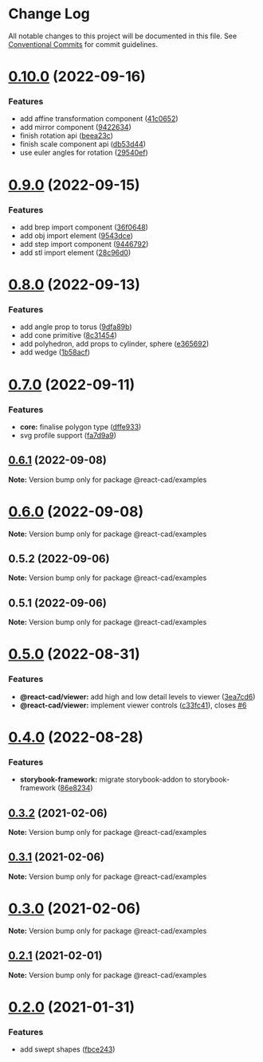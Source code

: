 # Change Log

All notable changes to this project will be documented in this file.
See [Conventional Commits](https://conventionalcommits.org) for commit guidelines.

# [0.10.0](https://github.com/react-cad/react-cad/compare/v0.9.0...v0.10.0) (2022-09-16)


### Features

* add affine transformation component ([41c0652](https://github.com/react-cad/react-cad/commit/41c06521ab5253d0e67072372291d8c8bf865f7d))
* add mirror component ([9422634](https://github.com/react-cad/react-cad/commit/9422634a53124b1a4587e04e764b556e2ffb86c6))
* finish rotation api ([beea23c](https://github.com/react-cad/react-cad/commit/beea23c489a01541b4897a9f75ea1536bf74d233))
* finish scale component api ([db53d44](https://github.com/react-cad/react-cad/commit/db53d446337181cff3eb011bbfc91119e5100f25))
* use euler angles for rotation ([29540ef](https://github.com/react-cad/react-cad/commit/29540eff622f2b0d361fe3e71b48d424772fc26d))





# [0.9.0](https://github.com/react-cad/react-cad/compare/v0.8.0...v0.9.0) (2022-09-15)


### Features

* add brep import component ([36f0648](https://github.com/react-cad/react-cad/commit/36f064840d5eb25096814d047ec166ec5e5be53b))
* add obj import element ([9543dce](https://github.com/react-cad/react-cad/commit/9543dcec4adc1539bb8082e780fed251b9db78c5))
* add step import component ([9446792](https://github.com/react-cad/react-cad/commit/944679266c404193cc286a33d866fcbc1a67ac2d))
* add stl import element ([28c96d0](https://github.com/react-cad/react-cad/commit/28c96d0845ab3fb7f154a6dc333cb4c0f81f53c5))





# [0.8.0](https://github.com/react-cad/react-cad/compare/v0.7.0...v0.8.0) (2022-09-13)


### Features

* add angle prop to torus ([9dfa89b](https://github.com/react-cad/react-cad/commit/9dfa89b037e47cf39a26546a33117cd2b487571f))
* add cone primitive ([8c31454](https://github.com/react-cad/react-cad/commit/8c31454b8611ed7686925f856dcad9b629632e0e))
* add polyhedron, add props to cylinder, sphere ([e365692](https://github.com/react-cad/react-cad/commit/e365692dbf04c96c3e5e0d38249e6f2e61d0ac55))
* add wedge ([1b58acf](https://github.com/react-cad/react-cad/commit/1b58acf4f2233fb1ab54e957e285d62543593bfb))





# [0.7.0](https://github.com/react-cad/react-cad/compare/v0.6.1...v0.7.0) (2022-09-11)


### Features

* **core:** finalise polygon type ([dffe933](https://github.com/react-cad/react-cad/commit/dffe93336a03376648335782bf1848be0676bff1))
* svg profile support ([fa7d9a9](https://github.com/react-cad/react-cad/commit/fa7d9a9869205d5d686d0f930d2275ef95005540))





## [0.6.1](https://github.com/react-cad/react-cad/compare/v0.6.0...v0.6.1) (2022-09-08)

**Note:** Version bump only for package @react-cad/examples





# [0.6.0](https://github.com/react-cad/react-cad/compare/v0.5.2...v0.6.0) (2022-09-08)

**Note:** Version bump only for package @react-cad/examples





## 0.5.2 (2022-09-06)

**Note:** Version bump only for package @react-cad/examples





## 0.5.1 (2022-09-06)

**Note:** Version bump only for package @react-cad/examples





# [0.5.0](https://github.com/react-cad/react-cad/compare/v0.4.1...v0.5.0) (2022-08-31)


### Features

* **@react-cad/viewer:** add high and low detail levels to viewer ([3ea7cd6](https://github.com/react-cad/react-cad/commit/3ea7cd645c13c31f84317aba8b4fa41b0bb11a4d))
* **@react-cad/viewer:** implement viewer controls ([c33fc41](https://github.com/react-cad/react-cad/commit/c33fc4120aaa46b95df5f23fe98d055fe248d240)), closes [#6](https://github.com/react-cad/react-cad/issues/6)





# [0.4.0](https://github.com/react-cad/react-cad/compare/v0.3.2...v0.4.0) (2022-08-28)


### Features

* **storybook-framework:** migrate storybook-addon to storybook-framework ([86e8234](https://github.com/react-cad/react-cad/commit/86e823498ea31eaa192d4ff7c276e41438d92fad))





## [0.3.2](https://github.com/react-cad/react-cad/compare/v0.3.1...v0.3.2) (2021-02-06)

**Note:** Version bump only for package @react-cad/examples





## [0.3.1](https://github.com/react-cad/react-cad/compare/v0.3.0...v0.3.1) (2021-02-06)

**Note:** Version bump only for package @react-cad/examples





# [0.3.0](https://github.com/react-cad/react-cad/compare/v0.2.1...v0.3.0) (2021-02-06)

**Note:** Version bump only for package @react-cad/examples





## [0.2.1](https://github.com/react-cad/react-cad/compare/v0.2.0...v0.2.1) (2021-02-01)

**Note:** Version bump only for package @react-cad/examples





# [0.2.0](https://github.com/react-cad/react-cad/compare/v0.1.4...v0.2.0) (2021-01-31)


### Features

* add swept shapes ([fbce243](https://github.com/react-cad/react-cad/commit/fbce243cd1a2153f406a83386e53361391a6a4b1))
